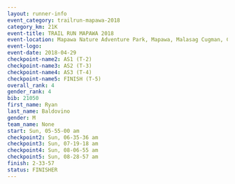 ```yaml
---
layout: runner-info 
event_category: trailrun-mapawa-2018 
category_km: 21K 
event-title: TRAIL RUN MAPAWA 2018 
event-location: Mapawa Nature Adventure Park, Mapawa, Malasag Cugman, Cagayan de Oro Philippines 
event-logo: 
event-date: 2018-04-29 
checkpoint-name2: AS1 (T-2) 
checkpoint-name3: AS2 (T-3) 
checkpoint-name4: AS3 (T-4) 
checkpoint-name5: FINISH (T-5) 
overall_rank: 4
gender_rank: 4
bib: 21050
first_name: Ryan
last_name: Baldovino
gender: M
team_name: None
start: Sun, 05-55-00 am
checkpoint2: Sun, 06-35-36 am
checkpoint3: Sun, 07-19-18 am
checkpoint4: Sun, 08-06-55 am
checkpoint5: Sun, 08-28-57 am
finish: 2-33-57
status: FINISHER
---
```

